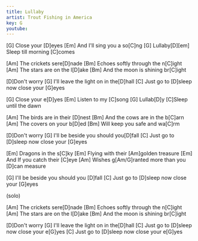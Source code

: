 ```yaml
---
title: Lullaby
artist: Trout Fishing in America
key: G
youtube:
---
```


[G] Close your [D]eyes
[Em] And I'll sing you a so[C]ng
[G] Lullaby[D][em] Sleep till morning [C]comes

[Am] The crickets sere[D]nade
[Bm] Echoes softly through the n[C]ight
[Am] The stars are on the l[D]ake
[Bm] And the moon is shining br[C]ight

[D]Don't worry
[G] I'll leave the light on in the[D]hall
[C] Just go to [D]sleep now close your [G]eyes

[G] Close your e[D]yes
[Em] Listen to my [C]song
[G] Lullab[D]y
[C]Sleep until the dawn

[Am] The birds are in their [D]nest
[Bm] And the cows are in the b[C]arn
[Am] The covers on your b[D]ed
[Bm] Will keep you safe and wa[C]rm

[D]Don't worry
[G] I'll be beside you should you[D]fall
[C] Just go to [D]sleep now close your [G]eyes

[Em] Dragons in the s[C]ky
[Em] Flying with their [Am]golden treasure
[Em] And If you catch their [C]eye
[Am] Wishes g[Am/G]ranted more than you [D]can measure

[G] I'll be beside you should you [D]fall
[C] Just go to [D]sleep now close your [G]eyes

(solo)

[Am] The crickets sere[D]nade
[Bm] Echoes softly through the n[C]ight
[Am] The stars are on the l[D]ake
[Bm] And the moon is shining br[C]ight

[D]Don't worry
[G] I'll leave the light on in the[D]hall
[C] Just go to [D]sleep now close your e[G]yes
[C] Just go to [D]sleep now close your e[G]yes
